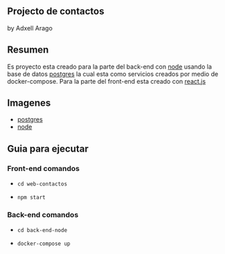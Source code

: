 ## Projecto de contactos 
by Adxell Arago

## Resumen

Es proyecto esta creado para la parte del back-end con [node](https://nodejs.org/en/) usando la base de datos [postgres](https://www.postgresql.org/) la cual esta como servicios creados por medio de docker-compose.
Para la parte del front-end esta creado con [react.js](https://reactjs.org/)

## Imagenes

* [postgres](https://hub.docker.com/_/postgres)
* [node](https://hub.docker.com/_/node)

## Guia para ejecutar 

### Front-end comandos 

* `cd web-contactos`

* `npm start`


### Back-end comandos 

* `cd back-end-node`

* `docker-compose up`